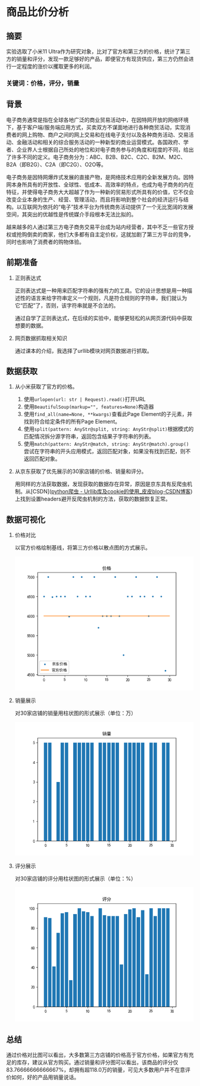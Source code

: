 # 商品比价分析

## 摘要

实验选取了小米11 Ultra作为研究对象，比对了官方和第三方的价格，统计了第三方的销量和评分，发现一款足够好的产品，即便官方有现货供应，第三方仍然会进行一定程度的涨价以攫取更多的利润。

### 关键词：价格，评分，销量

## 背景

电子商务通常是指在全球各地广泛的商业贸易活动中，在因特网开放的网络环境下，基于客户端/服务端应用方式，买卖双方不谋面地进行各种商贸活动，实现消费者的网上购物、商户之间的网上交易和在线电子支付以及各种商务活动、交易活动、金融活动和相关的综合服务活动的一种新型的商业运营模式。各国政府、学者、企业界人士根据自己所处的地位和对电子商务参与的角度和程度的不同，给出了许多不同的定义。电子商务分为：ABC、B2B、B2C、C2C、B2M、M2C、B2A（即B2G）、C2A（即C2G）、O2O等。

电子商务是因特网爆炸式发展的直接产物，是网络技术应用的全新发展方向。因特网本身所具有的开放性、全球性、低成本、高效率的特点，也成为电子商务的内在特征，并使得电子商务大大超越了作为一种新的贸易形式所具有的价值，它不仅会改变企业本身的生产、经营、管理活动，而且将影响到整个社会的经济运行与结构。以互联网为依托的“电子”技术平台为传统商务活动提供了一个无比宽阔的发展空间，其突出的优越性是传统媒介手段根本无法比拟的。

越来越多的人通过第三方电子商务交易平台成为站内经营者，其中不乏一些官方授权或抢购倒卖的商家，他们大多都有自主定价权，这就加剧了第三方平台的竞争，同时也影响了消费者的购物体验。

## 前期准备

1. 正则表达式 

   正则表达式是一种用来匹配字符串的强有力的工具。它的设计思想是用一种描述性的语言来给字符串定义一个规则，凡是符合规则的字符串，我们就认为它“匹配”了，否则，该字符串就是不合法的。

   通过自学了正则表达式，在后续的实验中，能够更轻松的从网页源代码中获取想要的数据。

2. 网页数据抓取相关知识

   通过课本的介绍，我选择了urllib模块对网页数据进行抓取。

## 数据获取

1. 从小米获取了官方的价格。

   1. 使用`urlopen(url: str | Request).read()`打开URL
   2. 使用`BeautifulSoup(markup="", features=None)`构造器
   3. 使用`find_all(name=None, **kwargs)`查看此Page Element的子元素，并找到符合给定条件的所有Page Element。
   4. 使用`split(pattern: AnyStr@split, string: AnyStr@split)`根据模式的匹配情况拆分源字符串，返回包含结果子字符串的列表。
   5. 使用`match(pattern: AnyStr@match, string: AnyStr@match).group()`尝试在字符串的开头应用模式，返回匹配对象，如果没有找到匹配，则不返回匹配对象。

2. 从京东获取了优先展示的30家店铺的价格、销量和评分。

   用同样的方法获取数据，发现获取的数据存在异常，原因是京东具有反爬虫机制。从[CSDN]([python爬虫 - Urllib库及cookie的使用_皮皮blog-CSDN博客](https://blog.csdn.net/pipisorry/article/details/47905781))上找到设置headers避开反爬虫机制的方法，获取的数据恢复正常。

## 数据可视化

1. 价格对比

   以官方价格绘制基线，将第三方价格以散点图的方式展示。

   ![Figure_6](Figure_6.png)

2. 销量展示

   对30家店铺的销量用柱状图的形式展示（单位：万）

   ![Figure_8](Figure_8.png)

3. 评分展示

   对30家店铺的评分用柱状图的形式展示（单位：%）

   ![Figure_7](Figure_7.png)

## 总结

通过价格对比图可以看出，大多数第三方店铺的价格高于官方价格，如果官方有充足的库存，建议从官方购买。通过销量和评分图可以看出，该商品的评分仅83.76666666666667%，却拥有超118.0万的销量，可见大多数用户并不在意评价如何，好的产品用销量说话。
